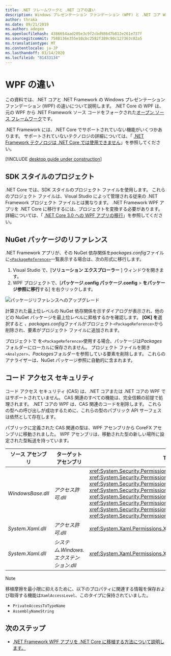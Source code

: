 ```yaml
---
title: .NET フレームワークと .NET コアの違い
description: Windows プレゼンテーション ファンデーション (WPF) と .NET コア WPF の .NET フレームワーク実装の違いについて説明します。 アプリを移行する際には、これらの非互換性を考慮する必要があります。
author: thraka
ms.date: 09/21/2019
ms.author: adegeo
ms.openlocfilehash: 4386654aad205e3c9f2cbd986d7b812e261e737f
ms.sourcegitcommit: 7588136e355e10cbc2582f389c90c127363c02a5
ms.translationtype: MT
ms.contentlocale: ja-JP
ms.lasthandoff: 03/14/2020
ms.locfileid: "81433134"
---
```

# <a name="differences-in-wpf"></a>WPF の違い

この資料では、.NET コアと .NET Framework の Windows プレゼンテーション ファンデーション (WPF) の違いについて説明します。 .NET Core の WPF は、元の WPF から .NET Framework ソース コードをフォークされた[オープン ソース フレームワーク](https://github.com/dotnet/wpf)です。

.NET Framework には、.NET Core でサポートされていない機能がいくつかあります。 サポートされていないテクノロジの詳細については、「 [.NET Framework テクノロジは .NET Core では使用できません](../../core/porting/net-framework-tech-unavailable.md)」を参照してください。

[!INCLUDE [desktop guide under construction](../../../includes/desktop-guide-preview-note.md)]

## <a name="sdk-style-projects"></a>SDK スタイルのプロジェクト

.NET Core では、SDK スタイルのプロジェクト ファイルを使用します。 これらのプロジェクト ファイルは、Visual Studio によって管理される従来の .NET Framework プロジェクト ファイルとは異なります。 .NET Framework WPF アプリを .NET Core に移行するには、プロジェクトを変換する必要があります。 詳細については、「 [.NET Core 3.0 への WPF アプリの移行](convert-project-from-net-framework.md)」を参照してください。

## <a name="nuget-package-references"></a>NuGet パッケージのリファレンス

.NET Framework アプリが、その NuGet 依存関係を*packages.config*ファイルに[`<PackageReference>`](/nuget/consume-packages/package-references-in-project-files)一覧表示する場合は、次の形式に移行します。

1. Visual Studio で、[**ソリューション エクスプローラー** ] ウィンドウを開きます。
1. WPF プロジェクトで、[**パッケージ.config パッケージ.config** > **をパッケージ参照に移行**する] を右クリックします。

![パッケージリファレンスへのアップグレード](media/differences-from-net-framework/package-reference-migration.png)

計算された最上位レベルの NuGet 依存関係を示すダイアログが表示され、他のどの NuGet パッケージを最上位レベルに昇格するかを確認します。 **[OK] を**選択すると *、packages.config*ファイルがプロジェクト`<PackageReference>`から削除され、要素がプロジェクト ファイルに追加されます。

プロジェクトで を`<PackageReference>`使用する場合、パッケージは*Packages*フォルダーにローカルに保存されません。 プロジェクト ファイルを開き`<Analyzer>`*、Packages*フォルダーを参照している要素を削除します。 これらのアナライザーは、NuGet パッケージ参照に自動的に含まれます。

## <a name="code-access-security"></a>コード アクセス セキュリティ

コード アクセス セキュリティ (CAS) は、.NET コアまたは .NET コアの WPF ではサポートされていません。 CAS 関連のすべての機能は、完全信頼の前提で処理されます。 .NET コアの WPF は、CAS 関連のコードを削除します。 これらの型への呼び出しが成功するために、これらの型のパブリック API サーフェスは依然として存在します。

パブリックに定義された CAS 関連の型は、WPF アセンブリから CoreFX アセンブリに移動されました。 WPF アセンブリは、移動された型の新しい場所に設定された型転送を持っています。

| ソース アセンブリ | ターゲット アセンブリ | Type                |
| --------------- | --------------- | ------------------- |
| *WindowsBase.dll* | *アクセス許可.dll* | <xref:System.Security.Permissions.MediaPermission> <br /> <xref:System.Security.Permissions.MediaPermissionAttribute> <br /> <xref:System.Security.Permissions.MediaPermissionAudio> <br /> <xref:System.Security.Permissions.MediaPermissionImage> <br /> <xref:System.Security.Permissions.MediaPermissionVideo> <br /> <xref:System.Security.Permissions.WebBrowserPermission> <br /> <xref:System.Security.Permissions.WebBrowserPermissionAttribute> <br /> <xref:System.Security.Permissions.WebBrowserPermissionLevel> |
| *System.Xaml.dll* | *アクセス許可.dll* | <xref:System.Xaml.Permissions.XamlLoadPermission> |
| *System.Xaml.dll* | *システム.Windows.エクステンション.dll*    | <xref:System.Xaml.Permissions.XamlAccessLevel><br/> |

> [!NOTE]
> 移植摩擦を最小限に抑えるために、以下のプロパティに関連する情報を保存および取得する機能は`XamlAccessLevel`、このタイプに保持されていました。
>
> - `PrivateAccessToTypeName`
> - `AssemblyNameString`

## <a name="next-steps"></a>次のステップ

- [.NET Framework WPF アプリを .NET Core に移植する方法について説明します。](convert-project-from-net-framework.md)

